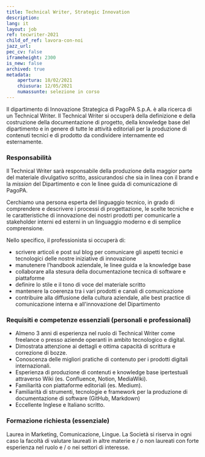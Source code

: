 ```yaml
---
title: Technical Writer, Strategic Innovation
description:
lang: it
layout: job
ref: tecwriter-2021
child_of_ref: lavora-con-noi
jazz_url: 
pec_cv: false
iframeheight: 2300
is_new: false
archived: true
metadata:
    apertura: 18/02/2021
    chiusura: 12/05/2021
    numassunte: selezione in corso
---
```


Il dipartimento di Innovazione Strategica di PagoPA S.p.A. è alla ricerca di un Technical Writer.
Il Technical Writer si occuperà della definizione e della costruzione della documentazione di progetto, della knowledge base del dipartimento e in genere di tutte le attività editoriali per la produzione di contenuti tecnici e di prodotto da condividere internamente ed esternamente.

### Responsabilità

Il Technical Writer sarà responsabile della produzione della maggior parte del materiale divulgativo scritto, assicurandosi che sia in linea con il brand e la _mission_ del Dipartimento e con le linee guida di comunicazione di PagoPA.

Cerchiamo una persona esperta del linguaggio tecnico, in grado di comprendere e descrivere i processi di progettazione, le scelte tecniche e le caratteristiche di innovazione dei nostri prodotti per comunicarle a stakeholder interni ed esterni in un linguaggio moderno e di semplice comprensione.

Nello specifico, il professionista si occuperà di:

- scrivere articoli e post sul blog per comunicare gli aspetti tecnici e tecnologici delle nostre iniziative di innovazione
- manutenere l’handbook aziendale, le linee guida e la knowledge base
- collaborare alla stesura della documentazione tecnica di software e piattaforme
- definire lo stile e il tono di voce del materiale scritto
- mantenere la coerenza tra i vari prodotti e canali di comunicazione
- contribuire alla diffusione della cultura aziendale, alle best practice di comunicazione interna e all'innovazione del Dipartimento


### Requisiti e competenze essenziali (personali e professionali)
- Almeno 3 anni di esperienza nel ruolo di Technical Writer come freelance o presso aziende operanti in ambito tecnologico e digital.
- Dimostrata attenzione ai dettagli e ottima capacità di scrittura e correzione di bozze.
- Conoscenza delle migliori pratiche di contenuto per i prodotti digitali internazionali.
- Esperienza di produzione di contenuti e knowledge base ipertestuali attraverso Wiki (es. Confluence, Notion, MediaWiki).
- Familiarità con piattaforme editoriali (es. Medium).
- Familiarità di strumenti, tecnologie e framework per la produzione di documentazione di software (GitHub, Markdown)
- Eccellente Inglese e Italiano scritto.



### Formazione richiesta (essenziale)
Laurea in Marketing, Comunicazione, Lingue. La Società si riserva in ogni caso la facoltà di valutare laureati in altre materie e / o non laureati con forte esperienza nel ruolo e / o nei settori di interesse.

